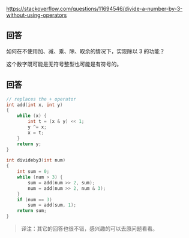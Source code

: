 <https://stackoverflow.com/questions/11694546/divide-a-number-by-3-without-using-operators>

## 回答

如何在不使用加、减、乘、除、取余的情况下，实现除以 3 的功能？

这个数字既可能是无符号整型也可能是有符号的。

## 回答

```c
// replaces the + operator
int add(int x, int y)
{
    while (x) {
        int t = (x & y) << 1;
        y ^= x;
        x = t;
    }
    return y;
}

int divideby3(int num)
{
    int sum = 0;
    while (num > 3) {
        sum = add(num >> 2, sum);
        num = add(num >> 2, num & 3);
    }
    if (num == 3)
        sum = add(sum, 1);
    return sum; 
}
```

> 译注：其它的回答也很不错，感兴趣的可以去原问题看看。
